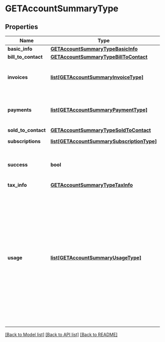 # GETAccountSummaryType

## Properties
Name | Type | Description | Notes
------------ | ------------- | ------------- | -------------
**basic_info** | [**GETAccountSummaryTypeBasicInfo**](GETAccountSummaryTypeBasicInfo.md) |  | [optional] 
**bill_to_contact** | [**GETAccountSummaryTypeBillToContact**](GETAccountSummaryTypeBillToContact.md) |  | [optional] 
**invoices** | [**list[GETAccountSummaryInvoiceType]**](GETAccountSummaryInvoiceType.md) | Container for invoices. Only returns the last 6 invoices.  | [optional] 
**payments** | [**list[GETAccountSummaryPaymentType]**](GETAccountSummaryPaymentType.md) | Container for payments. Only returns the last 6 payments.  | [optional] 
**sold_to_contact** | [**GETAccountSummaryTypeSoldToContact**](GETAccountSummaryTypeSoldToContact.md) |  | [optional] 
**subscriptions** | [**list[GETAccountSummarySubscriptionType]**](GETAccountSummarySubscriptionType.md) | Container for subscriptions.  | [optional] 
**success** | **bool** | Returns &#x60;true&#x60; if the request was processed successfully.  | [optional] 
**tax_info** | [**GETAccountSummaryTypeTaxInfo**](GETAccountSummaryTypeTaxInfo.md) |  | [optional] 
**usage** | [**list[GETAccountSummaryUsageType]**](GETAccountSummaryUsageType.md) | Container for usage data. Only returns the last 6 months of usage.  **Note:** If the [Real-Time Usage Rating](https://knowledgecenter.zuora.com/CB_Billing/J_Billing_Operations/Real-Time_Usage_Rating) feature is enabled, no usage data is returned in the response body field. To retrive usage data information, you can use the [Usage (with Real-Time Rating)](https://www.zuora.com/developer/real-time-usage-rating-api/#tag/Usage-(with-Real-Time-Rating)) operations.  | [optional] 

[[Back to Model list]](../README.md#documentation-for-models) [[Back to API list]](../README.md#documentation-for-api-endpoints) [[Back to README]](../README.md)


